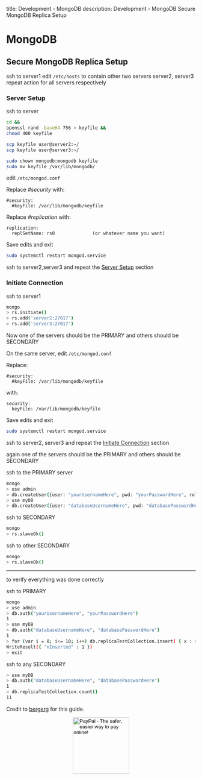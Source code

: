 title: Development - MongoDB
description: Development - MongoDB Secure MongoDB Replica Setup

# MongoDB

## Secure MongoDB Replica Setup

ssh to server1
edit `/etc/hosts` to contain other two servers server2, server3  
repeat action for all servers respectively

### Server Setup

ssh to server

```bash
cd &&
openssl rand -base64 756 > keyfile &&
chmod 400 keyfile

scp keyfile user@server2:~/
scp keyfile user@server3:~/

sudo chown mongodb:mongodb keyfile
sudo mv keyfile /var/lib/mongodb/
```
edit `/etc/mongod.conf`

Replace _#security_ with:

```config
#security:
  #keyFile: /var/lib/mongodb/keyfile
```

Replace _#replication_ with:

```config
replication:
  replSetName: rs0              (or whatever name you want)
```

Save edits and exit

```bash
sudo systemctl restart mongod.service
```

ssh to server2,server3 and repeat the [Server Setup](#server_setup) section

### Initiate Connection

ssh to server1

```bash
mongo
> rs.initiate()
> rs.add('server2:27017')
> rs.add('server3:27017')
```

Now one of the servers should be the PRIMARY and others should be SECONDARY

On the same server, edit `/etc/mongod.conf`

Replace:

```config
#security:
  #keyFile: /var/lib/mongodb/keyfile
```

with:

```config
security:
  keyFile: /var/lib/mongodb/keyfile
```

Save edits and exit

```bash
sudo systemctl restart mongod.service
```

ssh to server2, server3 and repeat the [Initiate Connection](#initiate_connection) section

again one of the servers should be the PRIMARY and others should be SECONDARY

ssh to the PRIMARY server

```bash
mongo
> use admin
> db.createUser({user: "yourUsernameHere", pwd: "yourPasswordHere", roles: [{role: "userAdminAnyDatabase", db: "admin"}, {role: "clusterAdmin", db: "admin"}]})
> use myDB
> db.createUser({user: "databaseUsernameHere", pwd: "databasePasswordHere", roles: [{role: "readWrite", db: "myDB"}]})
```

ssh to SECONDARY
```bash
mongo
> rs.slaveOk()
```

ssh to other SECONDARY
```bash
mongo
> rs.slaveOk()
```

--------------------------------
to verify everything was done correctly

ssh to PRIMARY

```bash
mongo
> use admin
> db.auth("yourUsernameHere", "yourPasswordHere")
1
> use myDB
> db.auth("databaseUsernameHere", "databasePasswordHere")
1
> for (var i = 0; i<= 10; i++) db.replicaTestCollection.insert( { x : i } )
WriteResult({ "nInserted" : 1 })
> exit
```

ssh to any SECONDARY

```bash
> use myDB
> db.auth("databaseUsernameHere", "databasePasswordHere")
1
> db.replicaTestCollection.count()
11
```

Credit to [bergerg](https://github.com/bergerg "github.com/bergerg") for this guide.

<!-- Donation Button -->
<form action="https://www.paypal.com/cgi-bin/webscr" method="post" target="_top" align="center"><input type="hidden" name="cmd" value="_s-xclick"><input type="hidden" name="hosted_button_id" value="Q94AU5RUD4X6A"><input type="image" src="https://raw.githubusercontent.com/fire1ce/3os.org/gh-pages/assets/images/beerDonation.png" width="150px" border="0" name="submit" alt="PayPal - The safer, easier way to pay online!"></form>
<!-- Donation Button -->
